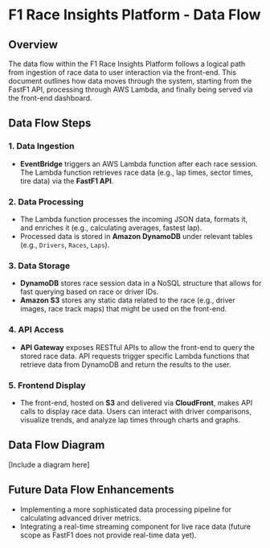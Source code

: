# F1 Race Insights Platform - Data Flow

## Overview
The data flow within the F1 Race Insights Platform follows a logical path from ingestion of race data to user interaction via the front-end. This document outlines how data moves through the system, starting from the FastF1 API, processing through AWS Lambda, and finally being served via the front-end dashboard.

## Data Flow Steps

### 1. **Data Ingestion**
- **EventBridge** triggers an AWS Lambda function after each race session. The Lambda function retrieves race data (e.g., lap times, sector times, tire data) via the **FastF1 API**.
  
### 2. **Data Processing**
- The Lambda function processes the incoming JSON data, formats it, and enriches it (e.g., calculating averages, fastest lap).
- Processed data is stored in **Amazon DynamoDB** under relevant tables (e.g., `Drivers`, `Races`, `Laps`).

### 3. **Data Storage**
- **DynamoDB** stores race session data in a NoSQL structure that allows for fast querying based on race or driver IDs.
- **Amazon S3** stores any static data related to the race (e.g., driver images, race track maps) that might be used on the front-end.

### 4. **API Access**
- **API Gateway** exposes RESTful APIs to allow the front-end to query the stored race data. API requests trigger specific Lambda functions that retrieve data from DynamoDB and return the results to the user.

### 5. **Frontend Display**
- The front-end, hosted on **S3** and delivered via **CloudFront**, makes API calls to display race data. Users can interact with driver comparisons, visualize trends, and analyze lap times through charts and graphs.

## Data Flow Diagram
[Include a diagram here]

## Future Data Flow Enhancements
- Implementing a more sophisticated data processing pipeline for calculating advanced driver metrics.
- Integrating a real-time streaming component for live race data (future scope as FastF1 does not provide real-time data yet).
